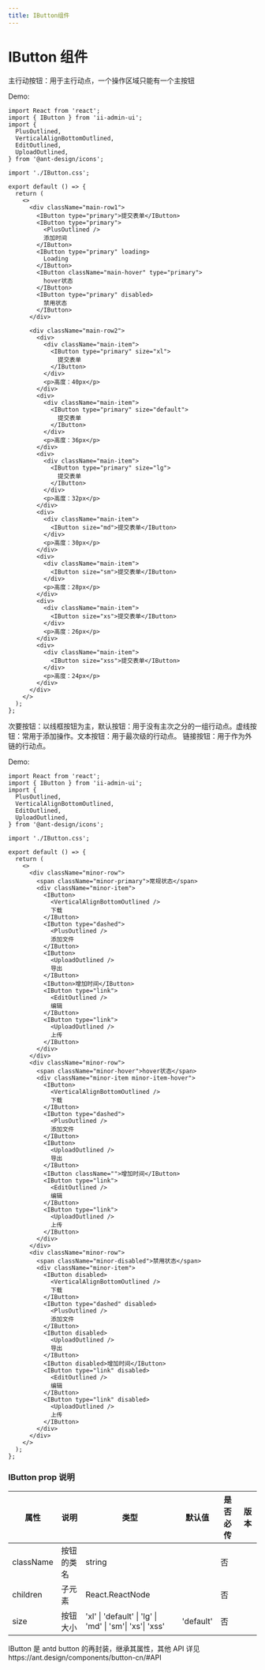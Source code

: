 ```yaml
---
title: IButton组件
---
```


# IButton 组件

主行动按钮：用于主行动点，一个操作区域只能有一个主按钮

Demo:

```tsx
import React from 'react';
import { IButton } from 'ii-admin-ui';
import {
  PlusOutlined,
  VerticalAlignBottomOutlined,
  EditOutlined,
  UploadOutlined,
} from '@ant-design/icons';

import './IButton.css';

export default () => {
  return (
    <>
      <div className="main-row1">
        <IButton type="primary">提交表单</IButton>
        <IButton type="primary">
          <PlusOutlined />
          添加时间
        </IButton>
        <IButton type="primary" loading>
          Loading
        </IButton>
        <IButton className="main-hover" type="primary">
          hover状态
        </IButton>
        <IButton type="primary" disabled>
          禁用状态
        </IButton>
      </div>

      <div className="main-row2">
        <div>
          <div className="main-item">
            <IButton type="primary" size="xl">
              提交表单
            </IButton>
          </div>
          <p>高度：40px</p>
        </div>
        <div>
          <div className="main-item">
            <IButton type="primary" size="default">
              提交表单
            </IButton>
          </div>
          <p>高度：36px</p>
        </div>
        <div>
          <div className="main-item">
            <IButton type="primary" size="lg">
              提交表单
            </IButton>
          </div>
          <p>高度：32px</p>
        </div>
        <div>
          <div className="main-item">
            <IButton size="md">提交表单</IButton>
          </div>
          <p>高度：30px</p>
        </div>
        <div>
          <div className="main-item">
            <IButton size="sm">提交表单</IButton>
          </div>
          <p>高度：28px</p>
        </div>
        <div>
          <div className="main-item">
            <IButton size="xs">提交表单</IButton>
          </div>
          <p>高度：26px</p>
        </div>
        <div>
          <div className="main-item">
            <IButton size="xss">提交表单</IButton>
          </div>
          <p>高度：24px</p>
        </div>
      </div>
    </>
  );
};
```

次要按钮：以线框按钮为主，默认按钮：用于没有主次之分的一组行动点。虚线按钮：常用于添加操作。文本按钮：用于最次级的行动点。 链接按钮：用于作为外链的行动点。

Demo:

```tsx
import React from 'react';
import { IButton } from 'ii-admin-ui';
import {
  PlusOutlined,
  VerticalAlignBottomOutlined,
  EditOutlined,
  UploadOutlined,
} from '@ant-design/icons';

import './IButton.css';

export default () => {
  return (
    <>
      <div className="minor-row">
        <span className="minor-primary">常规状态</span>
        <div className="minor-item">
          <IButton>
            <VerticalAlignBottomOutlined />
            下载
          </IButton>
          <IButton type="dashed">
            <PlusOutlined />
            添加文件
          </IButton>
          <IButton>
            <UploadOutlined />
            导出
          </IButton>
          <IButton>增加时间</IButton>
          <IButton type="link">
            <EditOutlined />
            编辑
          </IButton>
          <IButton type="link">
            <UploadOutlined />
            上传
          </IButton>
        </div>
      </div>
      <div className="minor-row">
        <span className="minor-hover">hover状态</span>
        <div className="minor-item minor-item-hover">
          <IButton>
            <VerticalAlignBottomOutlined />
            下载
          </IButton>
          <IButton type="dashed">
            <PlusOutlined />
            添加文件
          </IButton>
          <IButton>
            <UploadOutlined />
            导出
          </IButton>
          <IButton className="">增加时间</IButton>
          <IButton type="link">
            <EditOutlined />
            编辑
          </IButton>
          <IButton type="link">
            <UploadOutlined />
            上传
          </IButton>
        </div>
      </div>
      <div className="minor-row">
        <span className="minor-disabled">禁用状态</span>
        <div className="minor-item">
          <IButton disabled>
            <VerticalAlignBottomOutlined />
            下载
          </IButton>
          <IButton type="dashed" disabled>
            <PlusOutlined />
            添加文件
          </IButton>
          <IButton disabled>
            <UploadOutlined />
            导出
          </IButton>
          <IButton disabled>增加时间</IButton>
          <IButton type="link" disabled>
            <EditOutlined />
            编辑
          </IButton>
          <IButton type="link" disabled>
            <UploadOutlined />
            上传
          </IButton>
        </div>
      </div>
    </>
  );
};
```

<!-- <API src='../../src/components/IButton'> -->

### IButton prop 说明

| 属性      | 说明       | 类型                                                     | 默认值    | 是否必传 | 版本 |
| --------- | ---------- | -------------------------------------------------------- | --------- | -------- | ---- |
| className | 按钮的类名 | string                                                   |           | 否       |      |
| children  | 子元素     | React.ReactNode                                          |           | 否       |      |
| size      | 按钮大小   | 'xl' \| 'default' \| 'lg' \| 'md' \| 'sm'\| 'xs'\| 'xss' | 'default' | 否       |      |

IButton 是 antd button 的再封装，继承其属性，其他 API 详见https://ant.design/components/button-cn/#API
